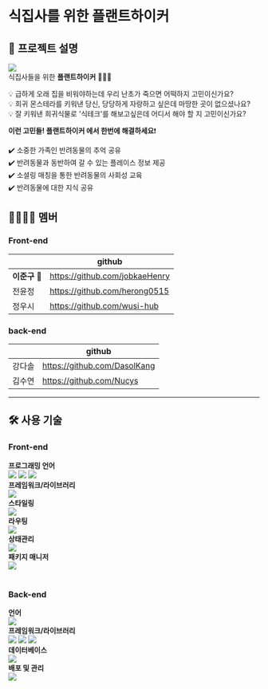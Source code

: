 # **식집사**를 위한 **플랜트하이커**

## :bookmark_tabs: 프로젝트 설명
<img src="https://img1.daumcdn.net/thumb/R1280x0/?scode=mtistory2&fname=https%3A%2F%2Fk.kakaocdn.net%2Fdn%2FxzsMs%2FbtrQJocdBOY%2Fl0UGKF6kqYqNekzUvFkRw0%2Fimg.jpg"><br>
식집사들을 위한 **플랜트하이커** 🙆🏻‍♂️

💡 급하게 오래 집을 비워야하는데 우리 난초가 죽으면 어떡하지 고민이신가요?  
💡 희귀 몬스테라를 키워낸 당신, 당당하게 자랑하고 싶은데 마땅한 곳이 없으셨나요?
💡 잘 키워낸 희귀식물로 '식테크'를 해보고싶은데 어디서 해야 할 지 고민이신가요?

**이런 고민들! 플랜트하이커 에서 한번에 해결하세요**❗️ 

✔️ 소중한 가족인 반려동물의 추억 공유  
✔️ 반려동물과 동반하여 갈 수 있는 플레이스 정보 제공  
✔️ 소셜링 매칭을 통한 반려동물의 사회성 교육  
✔️ 반려동물에 대한 지식 공유



## :family_man_woman_girl_boy: 멤버

### Front-end

|               | github                             |
| ------------- | ---------------------------------- |
| **이준구** 🥇 | https://github.com/jobkaeHenry     |
| 전윤정        | https://github.com/herong0515         |
| 정우시        | https://github.com/wusi-hub |
### back-end
|               | github                        |
| ------------- | ----------------------------- |
| 강다솔 | https://github.com/DasolKang |
| 김수연        | https://github.com/Nucys    |

---
## :hammer_and_wrench: 사용 기술
### Front-end

**프로그래밍 언어**<br>
<img src="https://img.shields.io/badge/HTML5-E34F26?style=flat-square&logo=HTML5&logoColor=white"/> <img src="https://img.shields.io/badge/CSS3-1572B6?style=flat-square&logo=CSS3&logoColor=white"/> <img src="https://img.shields.io/badge/Javascript-F7DF1E?style=flat-square&logo=Javascript&logoColor=white"/>
<br>
**프레임워크/라이브러리**<br>
<img src="https://img.shields.io/badge/React-61DAFB?style=flat-square&logo=React&logoColor=white"/><br>
**스타일링**<br>
<img src="https://img.shields.io/badge/emotion-DB7093?style=flat-square&logo=styled-components&logoColor=white"/><br>
**라우팅**<br>
<img src="https://img.shields.io/badge/React_router-CA4245?style=flat-square&logo=react-router&logoColor=white"/><br>
**상태관리**<br>
<img src="https://img.shields.io/badge/Recoil-5466FB?style=flat-square&logo=react&logoColor=white"/><br>
**패키지 매니저**<br>
<img src="https://img.shields.io/badge/Yarn-2C8EBB?style=flat-square&logo=Yarn&logoColor=white"/><br>
<br>

### Back-end

**언어**<br>
<img src="https://img.shields.io/badge/Java-007396?style=flat-square&logoColor=white"/><br>
**프레임워크/라이브러리**<br>
<img src="https://img.shields.io/badge/Spring-6DB33F?style=flat-square&logo=Spring&logoColor=white"/>
<img src="https://img.shields.io/badge/Spring_Boot-6DB33F?style=flat-square&logo=spring-boot&logoColor=white"/>
<img src="https://img.shields.io/badge/Spring_Security-6DB33F?style=flat-square&logo=Spring-Security&logoColor=white"/><br>
**데이터베이스**<br>
<img src="https://img.shields.io/badge/MySQL-4479A1?style=flat-square&logo=MySQL&logoColor=white"/><br>
**배포 및 관리**<br>
<img src="https://img.shields.io/badge/Amazon_AWS-232F3E?style=flat-square&logo=Amazon AWS&logoColor=white"/>
<br>
